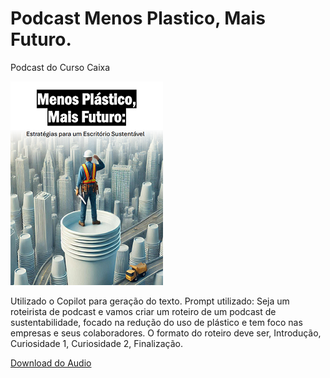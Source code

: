 # Podcast Menos Plastico, Mais Futuro.
Podcast do Curso Caixa

![Imagem Principal](Tarefa2.png)


Utilizado o Copilot para geração do texto.
Prompt utilizado:
Seja um roteirista de podcast e vamos criar um roteiro de um podcast de sustentabilidade, focado na redução do uso de plástico e tem foco nas empresas e seus colaboradores. O formato do roteiro deve ser, Introdução, Curiosidade 1, Curiosidade 2, Finalização.

[Download do Audio](MenosPlasticos_MaisFuturo_Audio)

